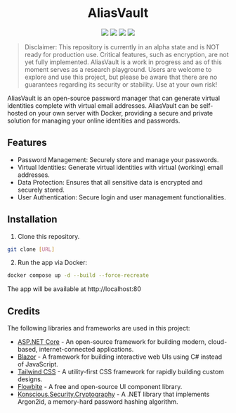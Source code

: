 <div align="center">

<h1>AliasVault</h1>
    
[<img src="https://img.shields.io/github/v/release/lanedirt/AliasVault?include_prereleases&logo=github">](https://github.com/lanedirt/OGameX/releases) 
[<img src="https://img.shields.io/github/actions/workflow/status/lanedirt/AliasVault/docker-compose-build.yml?label=docker-compose%20build">](https://github.com/lanedirt/AliasVault/actions/workflows/docker-compose-build.yml) 
[<img src="https://img.shields.io/github/actions/workflow/status/lanedirt/AliasVault/dotnet-build-run-tests.yml?label=unit tests">](https://github.com/lanedirt/AliasVault/actions/workflows/dotnet-build-run-tests.yml) 
[<img src="https://img.shields.io/github/actions/workflow/status/lanedirt/AliasVault/dotnet-integration-tests.yml?label=e2e tests">](https://github.com/lanedirt/AliasVault/actions/workflows/dotnet-integration-tests.yml)

</div>

> Disclaimer: This repository is currently in an alpha state and is NOT ready for production use. Critical features, such as encryption, are not yet fully implemented. AliasVault is a work in progress and as of this moment serves as a research playground. Users are welcome to explore and use this project, but please be aware that there are no guarantees regarding its security or stability. Use at your own risk!

AliasVault is an open-source password manager that can generate virtual identities complete with virtual email addresses. AliasVault can be self-hosted on your own server with Docker, providing a secure and private solution for managing your online identities and passwords.

## Features
- Password Management: Securely store and manage your passwords.
- Virtual Identities: Generate virtual identities with virtual (working) email addresses.
- Data Protection: Ensures that all sensitive data is encrypted and securely stored.
- User Authentication: Secure login and user management functionalities.

## Installation

1. Clone this repository.

```bash
git clone [URL]
```

2. Run the app via Docker:

```bash
docker compose up -d --build --force-recreate
```

The app will be available at http://localhost:80



## Credits
The following libraries and frameworks are used in this project:

- [ASP.NET Core](https://dotnet.microsoft.com/apps/aspnet) - An open-source framework for building modern, cloud-based, internet-connected applications.
- [Blazor](https://dotnet.microsoft.com/apps/aspnet/web-apps/blazor) - A framework for building interactive web UIs using C# instead of JavaScript.
- [Tailwind CSS](https://tailwindcss.com/) - A utility-first CSS framework for rapidly building custom designs.
- [Flowbite](https://flowbite.com/) - A free and open-source UI component library.
- [Konscious.Security.Cryptography](https://github.com/kmaragon/Konscious.Security.Cryptography) - A .NET library that implements Argon2id, a memory-hard password hashing algorithm.
